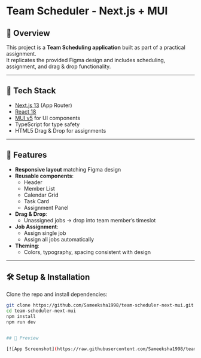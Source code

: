 # Team Scheduler - Next.js + MUI

## 📌 Overview
This project is a **Team Scheduling application** built as part of a practical assignment.  
It replicates the provided Figma design and includes scheduling, assignment, and drag & drop functionality.

---

## 🚀 Tech Stack
- [Next.js 13](https://nextjs.org/) (App Router)
- [React 18](https://reactjs.org/)
- [MUI v5](https://mui.com/) for UI components
- TypeScript for type safety
- HTML5 Drag & Drop for assignments

---

## 🎯 Features
- **Responsive layout** matching Figma design
- **Reusable components**:
  - Header  
  - Member List  
  - Calendar Grid  
  - Task Card  
  - Assignment Panel  
- **Drag & Drop**:
  - Unassigned jobs → drop into team member’s timeslot
- **Job Assignment**:
  - Assign single job
  - Assign all jobs automatically
- **Theming**:
  - Colors, typography, spacing consistent with design

---

## 🛠 Setup & Installation
Clone the repo and install dependencies:

```bash
git clone https://github.com/Sameeksha1998/team-scheduler-next-mui.git
cd team-scheduler-next-mui
npm install
npm run dev


## 📸 Preview

[![App Screenshot](https://raw.githubusercontent.com/Sameeksha1998/team-scheduler-next-mui/main/public/screenshots/app.png)](https://raw.githubusercontent.com/Sameeksha1998/team-scheduler-next-mui/main/public/screenshots/app.png)

